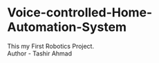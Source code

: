 # Voice-controlled-Home-Automation-System
This my First Robotics Project.
<br>
Author - Tashir Ahmad
